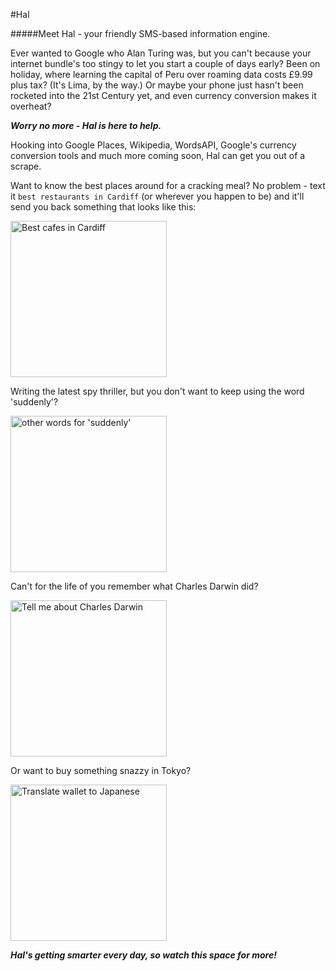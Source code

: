 #Hal

#####Meet Hal - your friendly SMS-based information engine.

Ever wanted to Google who Alan Turing was, but you can't because your internet bundle's too stingy to let you start a couple of days early? Been on holiday, where learning the capital of Peru over roaming data costs £9.99 plus tax? (It's Lima, by the way.) Or maybe your phone just hasn't been rocketed into the 21st Century yet, and even currency conversion makes it overheat?

***Worry no more - Hal is here to help.***

Hooking into Google Places, Wikipedia, WordsAPI, Google's currency conversion tools and much more coming soon, Hal can get you out of a scrape.

Want to know the best places around for a cracking meal? No problem - text it `best restaurants in Cardiff` (or wherever you happen to be) and it'll send you back something that looks like this:

<img src="https://raw.github.com/bedekelly/hal/master/img/cafes.png" width=250 alt="Best cafes in Cardiff">

Writing the latest spy thriller, but you don't want to keep using the word 'suddenly'?

<img src="https://raw.github.com/bedekelly/hal/master/img/suddenly.png" width=250 alt="other words for 'suddenly'">

Can't for the life of you remember what Charles Darwin did?

<img src="https://raw.github.com/bedekelly/hal/master/img/darwin.png" width=250 alt="Tell me about Charles Darwin">

Or want to buy something snazzy in Tokyo?

<img src="https://raw.github.com/bedekelly/hal/master/img/japanese.png" width=250 alt="Translate wallet to Japanese">

***Hal's getting smarter every day, so watch this space for more!***
